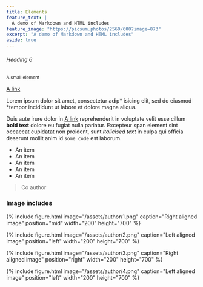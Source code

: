 ```yaml
---
title: Elements
feature_text: |
  A demo of Markdown and HTML includes
feature_image: "https://picsum.photos/2560/600?image=873"
excerpt: "A demo of Markdown and HTML includes"
aside: true
---
```




###### Heading 6

<small>A small element</small>

[A link](https://david.darn.es "A link")

Lorem ipsum dolor sit amet, consectetur adip* isicing elit, sed do eiusmod *tempor incididunt ut labore et dolore magna aliqua.

Duis aute irure dolor in [A link](https://david.darn.es "A link") reprehenderit in voluptate velit esse cillum **bold text** dolore eu fugiat nulla pariatur. Excepteur span element sint occaecat cupidatat non proident, sunt _italicised text_ in culpa qui officia deserunt mollit anim id `some code` est laborum.

* An item
* An item
* An item
* An item
* An item


> Co author



### Image includes


{% include figure.html image="/assets/author/1.png" caption="Right aligned image" position="mid" width="200" height="700" %}

{% include figure.html image="/assets/author/2.png" caption="Left aligned image" position="left" width="200" height="700" %}

{% include figure.html image="/assets/author/3.png" caption="Right aligned image" position="right" width="200" height="700" %}

{% include figure.html image="/assets/author/4.png" caption="Left aligned image" position="left" width="200" height="700" %}

